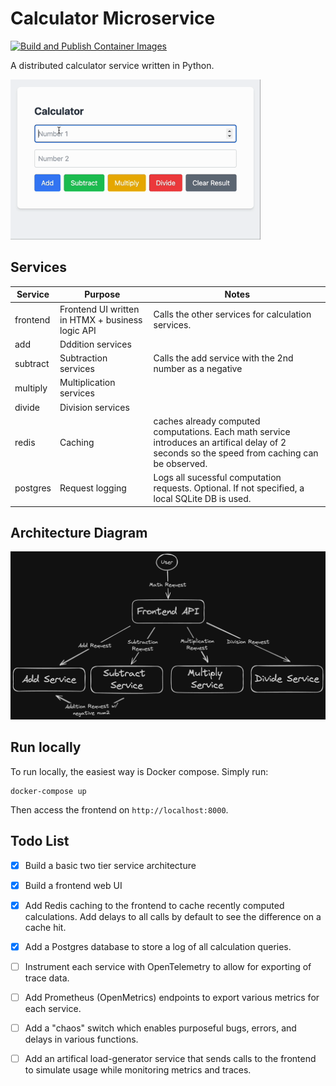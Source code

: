# Calculator Microservice

[![Build and Publish Container Images](https://github.com/MaxAnderson95/calculator-microservice/actions/workflows/build.yaml/badge.svg)](https://github.com/MaxAnderson95/calculator-microservice/actions/workflows/build.yaml)

A distributed calculator service written in Python.

<img src="./assets/ui.gif" alt="Main UI screen" width="400px" />

## Services

| Service  | Purpose                                          | Notes                                                                                                                                         |
| -------- | ------------------------------------------------ | --------------------------------------------------------------------------------------------------------------------------------------------- |
| frontend | Frontend UI written in HTMX + business logic API | Calls the other services for calculation services.                                                                                            |
| add      | Dddition services                                |                                                                                                                                               |
| subtract | Subtraction services                             | Calls the add service with the 2nd number as a negative                                                                                       |
| multiply | Multiplication services                          |                                                                                                                                               |
| divide   | Division services                                |                                                                                                                                               |
| redis    | Caching                                          | caches already computed computations. Each math service introduces an artifical delay of 2 seconds so the speed from caching can be observed. |
| postgres | Request logging                                  | Logs all sucessful computation requests. Optional. If not specified, a local SQLite DB is used.                                               |

## Architecture Diagram

<img src="./assets/diagram.png" alt="Service Diagram" width="900px"/>

## Run locally

To run locally, the easiest way is Docker compose. Simply run:

```
docker-compose up
```

Then access the frontend on `http://localhost:8000`.

## Todo List

- [x] Build a basic two tier service architecture

- [x] Build a frontend web UI

- [x] Add Redis caching to the frontend to cache recently computed calculations. Add delays to all calls by default to see the difference on a cache hit.

- [x] Add a Postgres database to store a log of all calculation queries.

- [ ] Instrument each service with OpenTelemetry to allow for exporting of trace data.

- [ ] Add Prometheus (OpenMetrics) endpoints to export various metrics for each service.

- [ ] Add a "chaos" switch which enables purposeful bugs, errors, and delays in various functions.

- [ ] Add an artifical load-generator service that sends calls to the frontend to simulate usage while monitoring metrics and traces.

